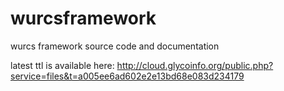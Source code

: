 # wurcsframework
wurcs framework source code and documentation

latest ttl is available here:
http://cloud.glycoinfo.org/public.php?service=files&t=a005ee6ad602e2e13bd68e083d234179

